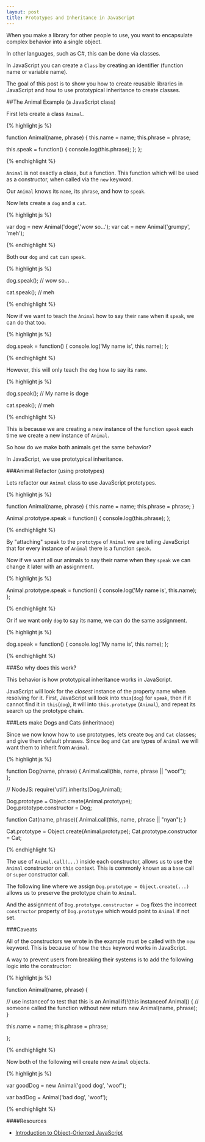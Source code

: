 ```yaml
---
layout: post
title: Prototypes and Inheritance in JavaScript
---
```


When you make a library for other people to use, you want to
encapsulate complex behavior into a single object.

In other languages, such as C#, this can be done via classes.

In JavaScript you can create a `Class` by creating an identifier
(function name or variable name).

The goal of this post is to show you how to create reusable
libraries in JavaScript and how to use prototypical inheritance 
to create classes.

##The Animal Example (a JavaScript class)

First lets create a class `Animal`. 

{% highlight js %}

function Animal(name, phrase) {
  this.name = name;
  this.phrase = phrase;
  
  this.speak = function() {
    console.log(this.phrase);
  };
};

{% endhighlight %}

`Animal` is not exactly a class, but a function. This function
which will be used as a constructor, when called via the `new` 
keyword. 

Our `Animal` knows its `name`, its `phrase`, and how to `speak`.

Now lets create a `dog` and a `cat`.

{% highlight js %}

var dog = new Animal('doge','wow so...');
var cat = new Animal('grumpy', 'meh');

{% endhighlight %}

Both our `dog` and `cat` can `speak`.

{% highlight js %}

dog.speak();
// wow so...

cat.speak();
// meh

{% endhighlight %}

Now if we want to teach the `Animal` how to say their `name` when it 
`speak`, we can do that too.

{% highlight js %}

dog.speak = function() {
  console.log('My name is', this.name);
};

{% endhighlight %}

However, this will only teach the `dog` how to say its `name`.

{% highlight js %}

dog.speak();
// My name is doge

cat.speak();
// meh

{% endhighlight %}

This is because we are creating a new instance of the function
`speak` each time we create a new instance of `Animal`.

So how do we make both animals get the same behavior?

In JavaScript, we use prototypical inheritance.

###Animal Refactor (using prototypes)

Lets refactor our `Animal` class to use JavaScript prototypes.

{% highlight js %}

function Animal(name, phrase) {
  this.name = name;
  this.phrase = phrase;
}

Animal.prototype.speak = function() {
  console.log(this.phrase);
};

{% endhighlight %}


By "attaching" speak to the `prototype` of `Animal` we are telling
JavaScript that for every instance of `Animal` there is a function 
`speak`. 

Now if we want all our animals to say their name when they `speak`
we can change it later with an assignment.

{% highlight js %}

Animal.prototype.speak = function() {
  console.log('My name is', this.name);
};

{% endhighlight %}

Or if we want only `dog` to say its name, we can do the same
assignment.

{% highlight js %}

dog.speak = function() {
  console.log('My name is', this.name);
};

{% endhighlight %}

###So why does this work?

This behavior is how prototypical inheritance works in JavaScript.

JavaScript will look for the *closest* instance of the property name
when resolving for it. First, JavaScript will look into `this`(`dog`) 
for `speak`, then if it cannot find it in `this`(`dog`), it will into 
`this.prototype` (`Animal`), and repeat its search up the prototype chain.

###Lets make Dogs and Cats (inheritnace)

Since we now know how to use prototypes, lets create `Dog` and `Cat`
classes; and give them default phrases. Since `Dog` and `Cat` are
types of `Animal` we will want them to inherit from `Animal`.

{% highlight js %}

function Dog(name, phrase) {
  Animal.call(this, name, phrase || "woof");  
};

// NodeJS: require('util').inherits(Dog,Animal);

Dog.prototype = Object.create(Animal.prototype);
Dog.prototype.constructor = Dog;

function Cat(name, phrase){
  Animal.call(this, name, phrase || "nyan");
}

Cat.prototype = Object.create(Animal.prototype);
Cat.prototype.constructor = Cat;

{% endhighlight %}

The use of `Animal.call(...)` inside each constructor, allows us
to use the `Animal` constructor on `this` context. This is commonly
known as a `base` call or `super` constructor call.

The following line where we assign `Dog.prototype = Object.create(...)`
allows us to preserve the prototype chain to `Animal`.

And the assignment of `Dog.prototype.constructor = Dog` fixes the
incorrect `constructor` property of `Dog.prototype` which would
point to `Animal` if not set.

###Caveats

All of the constructors we wrote in the example must be called with 
the `new` keyword. This is because of how the `this` keyword works
in JavaScript.

A way to prevent users from breaking their systems is to add the 
following logic into the constructor:

{% highlight js %}

function Animal(name, phrase) {
  
  // use instanceof to test that this is an Animal
  if(!(this instanceof Animal)) {
    // someone called the function without new
    return new Animal(name, phrase);
  }

  this.name = name;
  this.phrase = phrase;

};

{% endhighlight %}

Now both of the following will create new `Animal` objects.

{% highlight js %}

var goodDog = new Animal('good dog', 'woof');

var badDog = Animal('bad dog', 'woof');

{% endhighlight %}


####Resources

- [Introduction to Object-Oriented JavaScript](https://developer.mozilla.org/en-US/docs/Web/JavaScript/Introduction_to_Object-Oriented_JavaScript#Inheritance)